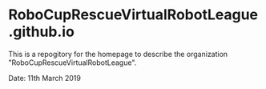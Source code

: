 # RoboCupRescueVirtualRobotLeague.github.io

This is a repogitory for the homepage to describe the organization "RoboCupRescueVirtualRobotLeague".  

Date: 11th March 2019  
